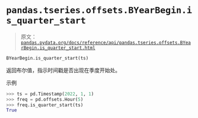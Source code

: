# `pandas.tseries.offsets.BYearBegin.is_quarter_start`

> 原文：[`pandas.pydata.org/docs/reference/api/pandas.tseries.offsets.BYearBegin.is_quarter_start.html`](https://pandas.pydata.org/docs/reference/api/pandas.tseries.offsets.BYearBegin.is_quarter_start.html)

```py
BYearBegin.is_quarter_start(ts)
```

返回布尔值，指示时间戳是否出现在季度开始处。

示例

```py
>>> ts = pd.Timestamp(2022, 1, 1)
>>> freq = pd.offsets.Hour(5)
>>> freq.is_quarter_start(ts)
True 
```
